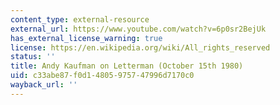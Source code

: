 ```yaml
---
content_type: external-resource
external_url: https://www.youtube.com/watch?v=6p0sr2BejUk
has_external_license_warning: true
license: https://en.wikipedia.org/wiki/All_rights_reserved
status: ''
title: Andy Kaufman on Letterman (October 15th 1980)
uid: c33abe87-f0d1-4805-9757-47996d7170c0
wayback_url: ''
---
```


